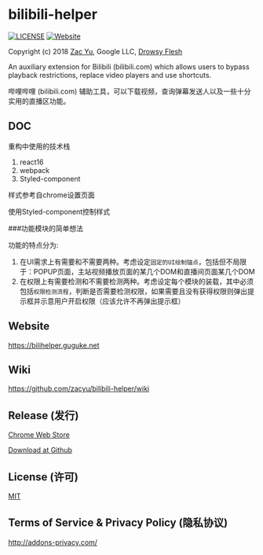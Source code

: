 # bilibili-helper
[![LICENSE](https://img.shields.io/github/license/mashape/apistatus.svg)](LICENSE)
[![Website](https://img.shields.io/website-up-down-green-red/http/bilihelper.guguke.net.svg)](https://bilihelper.guguke.net/)

Copyright (c) 2018 [Zac Yu](mailto:me@zacyu.com), Google LLC, [Drowsy Flesh](mailto:jjj201200@gmail.com)

An auxiliary extension for Bilibili (bilibili.com) which allows users to bypass playback restrictions, replace video players and use shortcuts.

哔哩哔哩 (bilibili.com) 辅助工具，可以下载视频，查询弹幕发送人以及一些十分实用的直播区功能。

## DOC

重构中使用的技术栈

1. react16
2. webpack
3. Styled-component

样式参考自chrome设置页面

使用Styled-component控制样式

###功能模块的简单想法

功能的特点分为: 
1. 在UI需求上有需要和不需要两种。考虑设定`固定的UI绘制锚点`，包括但不局限于：POPUP页面，主站视频播放页面的某几个DOM和直播间页面某几个DOM
2. 在权限上有需要检测和不需要检测两种。考虑设定每个模块的装载，其中必须包括`权限检测流程`，判断是否需要检测权限，如果需要且没有获得权限则弹出提示框并示意用户开启权限（应该允许不再弹出提示框）



## Website
https://bilihelper.guguke.net

## Wiki
https://github.com/zacyu/bilibili-helper/wiki

## Release (发行)

[Chrome Web Store](https://chrome.google.com/webstore/detail/kpbnombpnpcffllnianjibmpadjolanh)

[Download at Github ](https://github.com/zacyu/bilibili-helper/releases)

## License (许可)
[MIT](LICENSE)

## Terms of Service & Privacy Policy (隐私协议)
http://addons-privacy.com/
